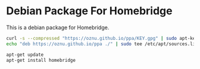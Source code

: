 # Debian Package For Homebridge

This is a debian package for Homebridge.

```bash
curl -s --compressed "https://oznu.github.io/ppa/KEY.gpg" | sudo apt-key add -
echo "deb https://oznu.github.io/ppa ./" | sudo tee /etc/apt/sources.list.d/homebridge.list > /dev/null
```

```bash
apt-get update
apt-get install homebridge
```